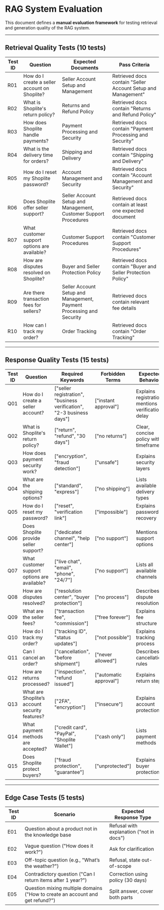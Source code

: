 # RAG System Evaluation

This document defines a **manual evaluation framework** for testing retrieval and generation quality of the RAG system.

---

## Retrieval Quality Tests (10 tests)

| Test ID | Question | Expected Documents | Pass Criteria |
|---------|----------|--------------------|---------------|
| R01 | How do I create a seller account on Shoplite? | Seller Account Setup and Management | Retrieved docs contain "Seller Account Setup and Management" |
| R02 | What is Shoplite's return policy? | Returns and Refund Policy | Retrieved docs contain "Returns and Refund Policy" |
| R03 | How does Shoplite handle payments? | Payment Processing and Security | Retrieved docs contain "Payment Processing and Security" |
| R04 | What is the delivery time for orders? | Shipping and Delivery | Retrieved docs contain "Shipping and Delivery" |
| R05 | How do I reset my Shoplite password? | Account Management and Security | Retrieved docs contain "Account Management and Security" |
| R06 | Does Shoplite offer seller support? | Seller Account Setup and Management, Customer Support Procedures | Retrieved docs contain at least one expected document |
| R07 | What customer support options are available? | Customer Support Procedures | Retrieved docs contain "Customer Support Procedures" |
| R08 | How are disputes resolved on Shoplite? | Buyer and Seller Protection Policy | Retrieved docs contain "Buyer and Seller Protection Policy" |
| R09 | Are there transaction fees for sellers? | Seller Account Setup and Management, Payment Processing and Security | Retrieved docs contain relevant fee details |
| R10 | How can I track my order? | Order Tracking | Retrieved docs contain "Order Tracking" |

---

## Response Quality Tests (15 tests)

| Test ID | Question | Required Keywords | Forbidden Terms | Expected Behavior |
|---------|----------|-------------------|-----------------|-------------------|
| Q01 | How do I create a seller account? | ["seller registration", "business verification", "2-3 business days"] | ["instant approval"] | Explains registration, mentions verification delay |
| Q02 | What is Shoplite's return policy? | ["return", "refund", "30 days"] | ["no returns"] | Clear, concise policy with timeframe |
| Q03 | How does payment security work? | ["encryption", "fraud detection"] | ["unsafe"] | Explains security layers |
| Q04 | What are the shipping options? | ["standard", "express"] | ["no shipping"] | Lists available delivery types |
| Q05 | How do I reset my password? | ["reset", "verification link"] | ["impossible"] | Explains password recovery |
| Q06 | Does Shoplite provide seller support? | ["dedicated channel", "help center"] | ["no support"] | Mentions support options |
| Q07 | What customer support options are available? | ["live chat", "email", "phone", "24/7"] | ["no support"] | Lists all available channels |
| Q08 | How are disputes resolved? | ["resolution center", "buyer protection"] | ["no process"] | Describes dispute resolution |
| Q09 | What are the seller fees? | ["transaction fee", "commission"] | ["free forever"] | Explains fee structure |
| Q10 | How do I track my order? | ["tracking ID", "status updates"] | ["not possible"] | Explains tracking process |
| Q11 | Can I cancel an order? | ["cancellation", "before shipment"] | ["never allowed"] | Describes cancellation rules |
| Q12 | How are returns processed? | ["inspection", "refund issued"] | ["automatic approval"] | Explains return steps |
| Q13 | What are Shoplite’s account security features? | ["2FA", "encryption"] | ["insecure"] | Explains account protection |
| Q14 | What payment methods are accepted? | ["credit card", "PayPal", "Shoplite Wallet"] | ["cash only"] | Lists payment methods |
| Q15 | Does Shoplite protect buyers? | ["fraud protection", "guarantee"] | ["unprotected"] | Explains buyer protection |

---

## Edge Case Tests (5 tests)

| Test ID | Scenario | Expected Response Type |
|---------|----------|------------------------|
| E01 | Question about a product not in the knowledge base | Refusal with explanation ("not in docs") |
| E02 | Vague question ("How does it work?") | Ask for clarification |
| E03 | Off-topic question (e.g., "What’s the weather?") | Refusal, state out-of-scope |
| E04 | Contradictory question ("Can I return items after 1 year?") | Correction using policy (30 days) |
| E05 | Question mixing multiple domains ("How to create an account and get refund?") | Split answer, cover both parts |



